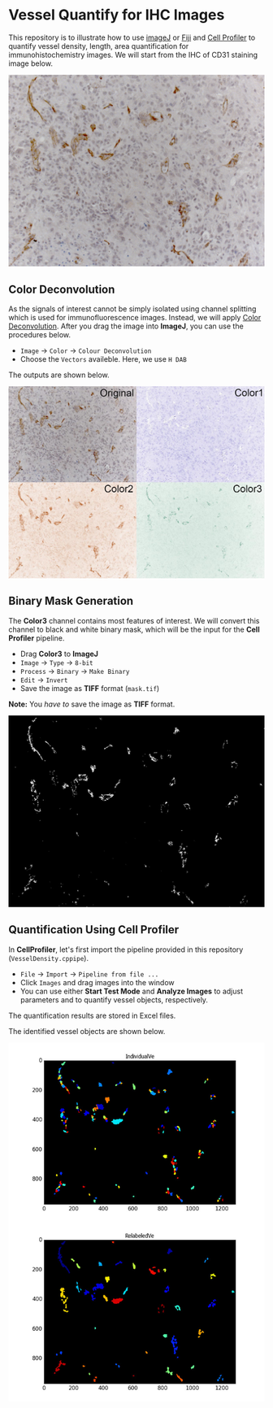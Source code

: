 Vessel Quantify for IHC Images
===============================


This repository is to illustrate how to use [imageJ](https://imagej.nih.gov/ij/) or [Fiji](https://fiji.sc/) and [Cell Profiler](http://cellprofiler.org/) to quantify vessel density, length, area quantification for immunohistochemistry images. We will start from the IHC of CD31 staining image below.

![CD31 Staining](images/IHC_example.JPG)

## Color Deconvolution

As the signals of interest cannot be simply isolated using channel splitting which is used for immunofluorescence images. Instead, we will apply [Color Deconvolution](http://imagej.net/Colour_Deconvolution). After you drag the image into **ImageJ**, you can use the procedures below.

* `Image` -> `Color` -> `Colour Deconvolution`
* Choose the `Vectors` availeble. Here, we use `H DAB`

The outputs are shown below.

![Color Deconvolution](images/ColorDeconvolution.jpg)

## Binary Mask Generation

The **Color3** channel contains most features of interest. We will convert this channel to black and white binary mask, which will be the input for the **Cell Profiler** pipeline.

* Drag **Color3** to **ImageJ**
* `Image` -> `Type` -> `8-bit`
* `Process` -> `Binary` -> `Make Binary`
* `Edit` -> `Invert`
* Save the image as **TIFF** format (`mask.tif`)

**Note:** You *have to* save the image as **TIFF** format.

![Mask Binary](images/mask.jpg)

## Quantification Using Cell Profiler

In **CellProfiler**, let's first import the pipeline provided in this repository (`VesselDensity.cppipe`).

* `File` -> `Import` -> `Pipeline from file ...`
* Click `Images` and drag images into the window
* You can use either **Start Test Mode** and **Analyze Images** to adjust parameters and to quantify vessel objects, respectively.

The quantification results are stored in Excel files.

The identified vessel objects are shown below.

![Vessel Objects](images/VeObjects.jpg)